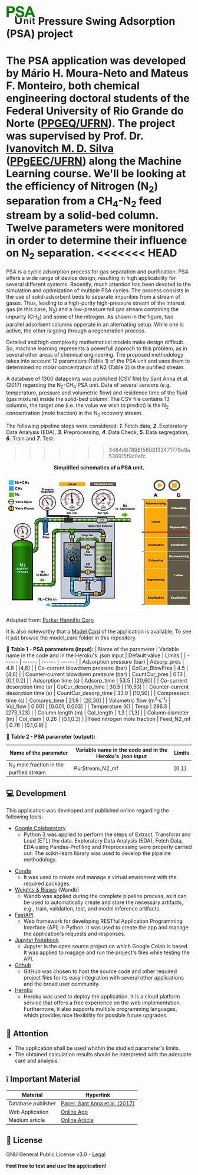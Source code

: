 # <left><img width="80" src="images/PSA_logo.png"></left> Pressure Swing Adsorption (PSA) project

The PSA application was developed by Mário H. Moura-Neto and Mateus F. Monteiro, both chemical engineering doctoral students of the Federal University of Rio Grande do Norte ([PPGEQ/UFRN](https://sigaa.ufrn.br/sigaa/public/programa/portal.jsf?id=106)). The project was supervised by Prof. Dr. [Ivanovitch M. D. Silva](https://github.com/ivanovitchm) ([PPgEEC/UFRN](https://sigaa.ufrn.br/sigaa/public/programa/portal.jsf?id=103)) along the Machine Learning course.
We'll be looking at the efficiency of Nitrogen (N<sub>2</sub>) separation from a CH<sub>4</sub>-N<sub>2</sub> feed stream by a solid-bed column. Twelve parameters were monitored in order to determine their influence on N<sub>2</sub> separation.
<<<<<<< HEAD
=======

PSA is a cyclic adsorption process for gas separation and purification. PSA offers a wide range of device design, resulting in high applicability for several different systems. Recently, much attention has been devoted to the simulation and optimization of multiple PSA cycles. The process consists in the use of solid-adsorbent beds to separate impurities from a stream of gases. Thus, leading to a high-purity high-pressure stream of the interest gas (in this case, N<sub>2</sub>) and a low-pressure tail gas stream containing the impurity (CH<sub>4</sub>) and some of the nitrogen. As shown in the figure, two parallel adsorbent columns opperate in an alternating setup. While one is active, the other is going through a regeneration process.

Detailed and high-complexity mathematical models make design difficult. So, machine learning represents a powerfull approch to this problem, as in several other areas of chemical engineering. The proposed methodology takes into account 12 parameters (Table 1) of the PSA unit and uses them to determined no molar concentration of N2 (Table 2) in the purified stream.

A database of 1300 datapoints was published (CSV file) by Sant Anna et al. (2017) regarding the N<sub>2</sub>-CH<sub>4</sub> PSA unit. Data of several sensors (e.g. temperature, pressure and volumetric flow) and residence time of the fluid (gas mixture) inside the solid-bed column. The CSV file contains 13 columns, the target one (i.e. the value we wish to predict) is the N<sub>2</sub> concentration (mole fraction) in the N<sub>2</sub> recovery stream.

The following pipeline steps were considered: _**1**_. Fetch data, _**2**_. Exploratory Data Analysis (EDA), _**3**_. Preprocessing, _**4**_. Data Check, _**5**_. Data segregation, _**6**_. Train and _**7**_. Test.
>>>>>>> 3484d87898f5808132471778e9a536915f9c0efc

<p align="center"><strong> Simplified schematics of a PSA unit. </strong></p>
<p align="center"> <img width="600" src="images/PSA_unit.png"> </p>

Adapted from: [Parker Hannifin Corp](https://www.parker.com)

It is also noteworthy that a [Model Card](https://github.com/nupeg/PSAUnit_MachileLearning/blob/main/model_card/model_card.pdf) of the application is available. To see it just browse the model_card folder in this repository.

:small_blue_diamond: **Table 1 - PSA parameters (input):**
| Name of the parameter | Variable name in the code and in the Heroku's .json input | Default value | Limits | 
| ------ | ------ | ------ | ------ |
| Adsorption pressure (bar) | Adsorp_pres | 4.8 | [4,6] | 
| Co-current blowdown pressure (bar) | CoCur_BlowPres | 4.5 | [4,6] | 
| Counter-current blowdown pressure (bar) | CountCur_pres | 0.13 | [0.1,0.2] | 
| Adsorption time (s) | Adsorp_time | 53.5 | [20,60] | 
| Co-current desorption time (s) | CoCur_desorp_time | 30.5 | [10,50] | 
| Counter-current desorption time (s) | CountCur_desorp_time | 33.0 | [10,50] | 
| Compression time (s) | Compres_time | 21.9 | [20,30] | 
| Volumetric flow (m<sup>3</sup>·s<sup>-1</sup>) | Vol_flow | 0.001 | [0.001, 0.003] | 
| Temperature (K) | Temp | 296.3 | [273,323] | 
| Column length (m) | Col_length | 1.3 | [1,3] | 
| Column diameter (m) | Col_diam | 0.26 | [0.1,0.3] | 
| Feed nitrogen mole fraction | Feed_N2_mf | 0.76 | [0.1,0.9] | 

:small_orange_diamond: **Table 2 - PSA parameter (output):**

| Name of the parameter | Variable name in the code and in the Heroku's .json input | Limits | 
| ------ | ------ | ------ |
| N<sub>2</sub> mole fraction in the purified stream | PurStream_N2_mf | [0,1] | 

## :computer: Development

This application was developed and published online regarding the following tools:
- [Google Colaboratory](https://colab.research.google.com) 
   - Python 3 was applied to perform the steps of Extract, Transform and Load (ETL) the data. Exploratory Data Analysis (EDA), Fetch Data, EDA using Pandas-Profiling and Preprocessing were properly carried out. The scikit-learn library was used to develop the pipeline methodology.</p>
- [Conda](https://docs.conda.io/en/latest/)
   - It was used to create and manage a virtual enviroment with the required packages.
- [Weights & Biases](https://wandb.ai/site) (Wandb)
  - Wandb was applied during the complete pipeline process, as it can be used to automatically create and store the necessary artifacts, e.g., train, validation, test, and model inference artifacts.  
- [FastAPI](https://fastapi.tiangolo.com/)
   - Web framework for developing RESTful Application Programming Interface (API) in Python. It was used to create the app and manage the application's requests and responses.
- [Jupyter Notebook](https://jupyter.org/)
   - Jupyter is the open source project on which Google Colab is based. It was applied to magage and run the project's files while testing the API.
- [Github](https://github.com/)
   - GitHub was chosen to host the source code and other required project files for its easy integration with several other applications and the broad user community. 
- [Heroku](https://www.heroku.com/)
   - Heroku was used to deploy the application. It is a cloud platform service that offers a free experience on the web implementation. Furthermore, it also supports multiple programming languages, which provides nice flexibility for possible future upgrades.   


## :rotating_light: Attention
- The application shall be used whithin the studied parameter's limits.
- The obtained calculation results should be interpreted with the adequate care and analysis.   

## :grey_exclamation: Important Material

| Material | Hyperlink |
| ------ | ------ |
| Database publisher | [Paper, Sant Anna et al. (2017)](https://www.sciencedirect.com/science/article/abs/pii/S0098135417302053) |
| Web Application | [Online App](https://psa-unit.herokuapp.com) |
| Medium article | [Online Article](https://medium.com/@labsimulacao.nupeg/psa-unit-for-nitrogen-purification-machine-learning-approach-using-decission-tree-regressor-3cdba58c9697) |


## :bookmark_tabs: License

GNU General Public License v3.0 - [Legal](https://www.gnu.org/licenses/gpl-3.0.html)

**Feel free to test and use the application!**

[//]: # (If desired to use multiple references along the markdown file, the links used in the body of the note can be substituted by keywords, then the links get stripped out when the markdown processor does its job. There is no need to format nicely because it shouldn't be seen. For example:)
   [repo]: <https://github.comr>
